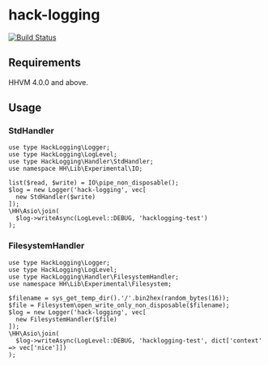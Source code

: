 # hack-logging

[![Build Status](https://travis-ci.org/ytake/hack-logging.svg?branch=master)](https://travis-ci.org/ytake/hack-logging)

## Requirements
HHVM 4.0.0 and above.

## Usage

### StdHandler

```hack
use type HackLogging\Logger;
use type HackLogging\LogLevel;
use type HackLogging\Handler\StdHandler;
use namespace HH\Lib\Experimental\IO;

list($read, $write) = IO\pipe_non_disposable();
$log = new Logger('hack-logging', vec[
  new StdHandler($write)
]);
\HH\Asio\join(
  $log->writeAsync(LogLevel::DEBUG, 'hacklogging-test')
);
```

### FilesystemHandler

```hack
use type HackLogging\Logger;
use type HackLogging\LogLevel;
use type HackLogging\Handler\FilesystemHandler;
use namespace HH\Lib\Experimental\Filesystem;

$filename = sys_get_temp_dir().'/'.bin2hex(random_bytes(16));
$file = Filesystem\open_write_only_non_disposable($filename);
$log = new Logger('hack-logging', vec[
  new FilesystemHandler($file)
]);
\HH\Asio\join(
  $log->writeAsync(LogLevel::DEBUG, 'hacklogging-test', dict['context' => vec['nice']])
);
```


